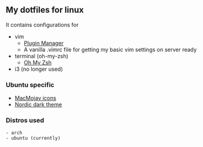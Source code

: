 ## My dotfiles for linux

It contains configurations for

* vim
    - [Plugin Manager](https://github.com/junegunn/vim-plug/)
    - A vanilla .vimrc file for getting my basic vim settings on server ready
* terminal (oh-my-zsh)
    - [Oh My Zsh](https://github.com/ohmyzsh/ohmyzsh)
* i3 (no longer used)

### Ubuntu specific
* [MacMojav icons](https://github.com/vinceliuice/McMojave-circle)
* [Nordic dark theme](https://github.com/EliverLara/Nordic)


### Distros used
    - arch
    - ubuntu (currently)
